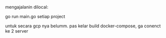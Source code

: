 mengajalanin dilocal:

go run main.go setiap project

untuk secara gcp nya belumm. pas kelar build docker-compose, ga conenct ke 2 server
